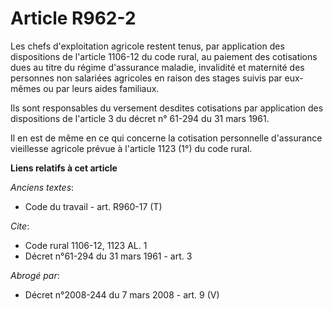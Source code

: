 # Article R962-2

Les chefs d'exploitation agricole restent tenus, par application des dispositions de l'article 1106-12 du code rural, au
paiement des cotisations dues au titre du régime d'assurance maladie, invalidité et maternité des personnes non salariées
agricoles en raison des stages suivis par eux-mêmes ou par leurs aides familiaux.

Ils sont responsables du versement desdites cotisations par application des dispositions de l'article 3 du décret n° 61-294
du 31 mars 1961.

Il en est de même en ce qui concerne la cotisation personnelle d'assurance vieillesse agricole prévue à l'article 1123 (1°)
du code rural.

**Liens relatifs à cet article**

_Anciens textes_:

  - Code du travail - art. R960-17 (T)

_Cite_:

  - Code rural 1106-12, 1123 AL. 1
  - Décret n°61-294 du 31 mars 1961 - art. 3

_Abrogé par_:

  - Décret n°2008-244 du 7 mars 2008 - art. 9 (V)
